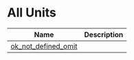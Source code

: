 # All Units


| Name | Description |
|---|---|
| [ok_not_defined_omit](ok_not_defined_omit.md) |   |


